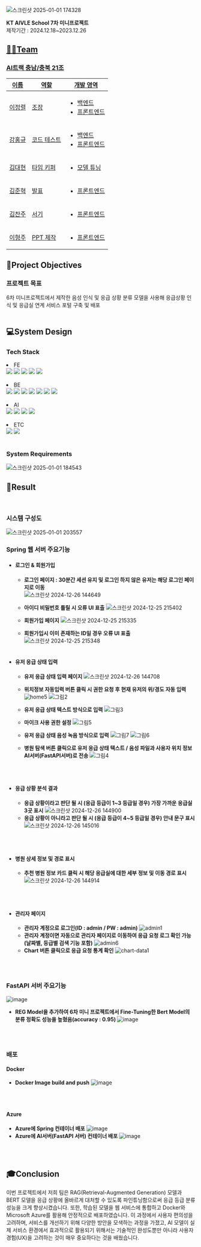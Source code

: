 
![스크린샷 2025-01-01 174328](https://github.com/user-attachments/assets/3b2f0506-136c-4a51-ac93-96d09a2013e2)

**KT AIVLE School 7차 미니프로젝트**
<br>
제작기간 : 2024.12.18~2023.12.26

## <u>👨‍🔧Team
 ### AI트랙 충남/충북 21조
<table>
    <thead>
        <tr>
            <th>이름</th>
            <th>역할</th>
            <th>개발 영역</th>
        </tr>
    </thead>
    <tbody>
      <tr>
            <td>이정렬</td>
            <td>  
                조장
            </td>
            <td>
              <ul>
                  <li>백엔드</li>
                  <li>프론트엔드</li>
              </ul>
            </td>
        </tr>
        <tr>
            <td>강홍규</td>
            <td>  
                코드 테스트
            </td>
            <td>
              <ul>
                  <li>백엔드</li>
                  <li>프론트엔드</li>
              </ul>
            </td>
        </tr>
        <tr>
            <td>김대현</td>
            <td>  
                타임 키퍼
            </td>
            <td>
              <ul>
                  <li>모델 튜닝</li>
              </ul>
            </td>
        </tr>
        <tr>
            <td>김준혁</td>
            <td>  
                 발표
            </td>
            <td>
              <ul>
                  <li>프론트엔드</li>
              </ul>
            </td>
        </tr>
        <tr>
          <td>김찬주</td>
            <td>  
                 서기
            </td>
            <td>
              <ul>
                  <li>프론트엔드</li>
              </ul>
            </td>
        </tr>
        <tr>
          <td>이형주</td>
            <td>  
                PPT 제작
            </td>
            <td>
              <ul>
                  <li>프론트엔드</li>
              </ul>
            </td>
        </tr>
    </tbody>
</table>


## </u> 🧐Project Objectives
<h3>프로젝트 목표</h3>
6차 미니프로젝트에서 제작한 음성 인식 및 응급 상황 분류 모델을 사용해 응급상황 인식 및 응급실 연계 서비스 포털 구축 및 배포 

  <br>
  <br>
  
## 💻System Design

<h3> Tech Stack </h3>
<li>FE</li>
<div align="left">
  <img src="https://img.shields.io/badge/html5-E34F26?style=flat&logo=html5&logoColor=white" />
  <img src="https://img.shields.io/badge/css3-1572B6?style=flat&logo=css3&logoColor=white" />
  <img src="https://img.shields.io/badge/javascript-F7DF1E?style=flat&logo=javascript&logoColor=white" />
  <img src="https://img.shields.io/badge/Bootstrap-7952B3?style=flat&logo=bootstrap&logoColor=white" />
  <img src="https://img.shields.io/badge/NaverMaps-03C75A?style=flat&logo=naver&logoColor=white" />
</div>
<br>

<li>BE</li>
<div align="left">
  <img src="https://img.shields.io/badge/Java-007396?style=flat&logo=Conda-Forge&logoColor=white" />
  <img src="https://img.shields.io/badge/Spring-6DB33F?style=flat&logo=Spring&logoColor=white" />
	<img src="https://img.shields.io/badge/Gradle-02303A?style=flat&logo=gradle&logoColor=white" />
  <img src="https://img.shields.io/badge/Intellij%20IDE-000000?style=flat&logo=intellijidea&logoColor=white" />
	<img src="https://img.shields.io/badge/Tomcat-F8DC75?style=flat&logo=ApacheTomcat&logoColor=white" />
  <img src="https://img.shields.io/badge/FastAPI-009688?style=flat&logo=fastapi&logoColor=white" />
  <img src="https://img.shields.io/badge/SQLite-003B57?style=flat&logo=sqlite&logoColor=white" />
  </div>
  <br>
  
<li>AI</li>
<div align="left">
  <img src="https://img.shields.io/badge/Python-007396?style=flat&logo=python&logoColor=white" />
  <img src="https://img.shields.io/badge/Keras-D00000?style=flat&logo=keras&logoColor=white" />
  <img src="https://img.shields.io/badge/OpenAI-412991?style=flat&logo=openai&logoColor=white" />
  <img src="https://img.shields.io/badge/pandas-150458?style=flat&logo=pandas&logoColor=white"/>
</div>
<br>
<li>ETC</li>
<div align="left">
	  <img src="https://img.shields.io/badge/GitHub-181717?style=flat&logo=GitHub&logoColor=white" />
    <img src="https://img.shields.io/badge/Docker-2496ED?style=flat&logo=docker&logoColor=white" />
</div>
<br>

### System Requirements

![스크린샷 2025-01-01 184543](https://github.com/user-attachments/assets/23a450b2-529c-47c2-acdc-92d90c764547)


## 📲Result

<br>

   ### 시스템 구성도
![스크린샷 2025-01-01 203557](https://github.com/user-attachments/assets/7f64e0e4-c0fc-4859-b3ce-d82a98c72c87)


  ### Spring 웹 서버 주요기능
   - #### 로그인 & 회원가입 
      - <b>로그인 페이지 : 30분간 세션 유지 및 로그인 하지 않은 유저는 해당 로그인 페이지로 이동</b><br>
      ![스크린샷 2024-12-26 144649](https://github.com/user-attachments/assets/cf92958b-91de-413b-b6d7-ba346e05d7fe)
	<br>
      - <b>아이디 비밀번호 틀릴 시 오류 UI 표출</b>
	![스크린샷 2024-12-25 215402](https://github.com/user-attachments/assets/ad551afd-d280-4140-8a46-6e3c38d0d267)

      - <b>회원가입 페이지</b>
	![스크린샷 2024-12-25 215335](https://github.com/user-attachments/assets/7e5f2f06-ee33-4327-b618-829a242d8efb)

      - <b>회원가입시 이미 존재하는 ID일 경우 오류 UI 표출</b>
 	![스크린샷 2024-12-25 215348](https://github.com/user-attachments/assets/24b33e0a-3df3-4973-bd8b-c54223d8aafa)
<br><br>
 - #### 유저 응급 상태 입력
      - <b>유저 응급 상태 입력 페이지</b>
	![스크린샷 2024-12-26 144708](https://github.com/user-attachments/assets/0597bacb-595c-4a04-87f0-190350bfa99e)

      - <b>위치정보 자동입력 버튼 클릭 시 권한 요청 후 현재 유저의 위/경도 자동 입력</b>
	![home5](https://github.com/user-attachments/assets/977b52e5-c180-4ff8-bcbe-8eee2bbaf85d)
	![그림2](https://github.com/user-attachments/assets/7d1271c9-6ef7-47cb-88f6-4ca46b397a9b)

      - <b>유저 응급 상태 텍스트 방식으로 입력</b>
	![그림3](https://github.com/user-attachments/assets/27c65e4d-f671-49ed-911c-3ca2d637bfce)


      - <b>마이크 사용 권한 설정</b>
	![그림5](https://github.com/user-attachments/assets/a24da623-acce-4f4c-a690-d13e3be708ff)

      - <b>유저 응급 상태 음성 녹음 방식으로 입력</b>
	![그림7](https://github.com/user-attachments/assets/a71b2894-d577-4a3a-be10-c14cd31f50f4)
	![그림6](https://github.com/user-attachments/assets/37509186-27e3-4891-b521-462c80b92ab7)

      - <b>병원 탐색 버튼 클릭으로 유저 응급 상태 텍스트 / 음성 파일과 사용자 위치 정보 AI서버(FastAPI서버)로 전송</b>
	![그림4](https://github.com/user-attachments/assets/1864a329-8513-4ff5-90d1-91416148dc16)
	

<br><br>
 - #### 응급 상황 분석 결과
      - <b>응급 상황이라고 판단 될 시 (응급 등급이 1~3 등급일 경우) 가장 가까운 응급실 3곳 표시</b>
      	![스크린샷 2024-12-26 144900](https://github.com/user-attachments/assets/0ade8e47-7b73-4785-af4d-5d73d838d1f3)
      - <b>응급 상황이 아니라고 판단 될 시 (응급 등급이 4~5 등급일 경우) 안내 문구 표시</b>
	![스크린샷 2024-12-26 145016](https://github.com/user-attachments/assets/0f203d1a-1c1c-4c37-a071-6f6c37ff3c73)

<br><br>
- #### 병원 상세 정보 및 경로 표시
	- <b>추천 병원 정보 카드 클릭 시 해당 응급실에 대한 세부 정보 및 이동 경로 표시</b>
	![스크린샷 2024-12-26 144914](https://github.com/user-attachments/assets/7a3b7719-482f-4e27-a384-2df27bbcec94)



<br><br>
  - #### 관리자 페이지
	- <b>관리자 계정으로 로그인(ID : admin / PW : admin)</b>
	![admin1](https://github.com/user-attachments/assets/0c313e20-b1bd-4f37-b4d6-9e0215c9fd43)
	- <b>관리자 계정이면 자동으로 관리자 페이지로 이동하여 응급 요청 로그 확인 가능(날짜별, 등급별 검색 기능 포함)</b>
	![admin6](https://github.com/user-attachments/assets/1cf6e49d-f90c-4f02-9f8a-1fa6228da138)
	- <b>Chart 버튼 클릭으로 응급 요청 통계 확인</b>
	![chart-data1](https://github.com/user-attachments/assets/58f39f73-2467-46f0-90e7-d594208e5067)



<br><br>
### FastAPI 서버 주요기능
![image](https://github.com/user-attachments/assets/b31e5363-f4f0-4acd-9287-7dc03065691c)
<br>
- <b>REG Model을 추가하여 6차 미니 프로젝트에서 Fine-Tuning한 Bert Model의 분류 정확도 성능을 높혔음(accuracy : 0.95) </b>
  ![image](https://github.com/user-attachments/assets/d5b75e1d-fda5-4088-8c8b-6fb2f7129f43)


      
<br><br>
  ### 배포
#### Docker
   - <b>Docker Image build and push</b>
	![image](https://github.com/user-attachments/assets/15d554c0-cb17-4022-9a19-46fb7310b361)


<br><br>
#### Azure
   - <b>Azure에 Spring 컨테이너 배포</b>
     ![image](https://github.com/user-attachments/assets/4b3c5ae7-a0bc-44b8-94c3-a0d87d21d33d)
- <b>Azure에 AI서버(FastAPI 서버) 컨테이너 배포</b>
![image](https://github.com/user-attachments/assets/252d7b85-0094-449b-b4e3-3f7e014877f7)

<br><br>

  ## 🎓Conclusion
이번 프로젝트에서 저희 팀은 RAG(Retrieval-Augmented Generation) 모델과 BERT 모델을 응급 상황에 올바르게 대처할 수 있도록 파인튜닝함으로써 응급 등급 분류 성능을 크게 향상시켰습니다. 또한, 학습된 모델을 웹 서비스에 통합하고 Docker와 Microsoft Azure를 활용해 안정적으로 배포하였습니다. 이 과정에서 사용자 편의성을 고려하며, 서비스를 개선하기 위해 다양한 방안을 모색하는 과정을 가졌고, AI 모델이 실제 서비스 환경에서 효과적으로 활용되기 위해서는 기술적인 완성도뿐만 아니라 사용자 경험(UX)을 고려하는 것이 매우 중요하다는 것을 배웠습니다.

<br><br>
